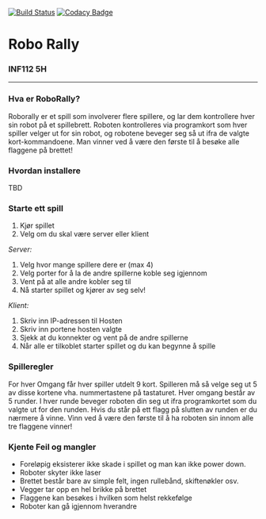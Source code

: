 [![Build Status](https://travis-ci.com/inf112-v21/5H.svg?branch=master)](https://travis-ci.org/github/inf112-v21/5H)
[![Codacy Badge](https://app.codacy.com/project/badge/Grade/59c74c9604594cb0a07585f2dd1d4f45)](https://www.codacy.com/gh/inf112-v21/5H/dashboard?utm_source=github.com&amp;utm_medium=referral&amp;utm_content=inf112-v21/5H&amp;utm_campaign=Badge_Grade)

# Robo Rally

### INF112 5H

---


### Hva er RoboRally?
Roborally er et spill som involverer flere spillere, og lar dem kontrollere hver sin robot på et spillebrett. 
Roboten kontrolleres via programkort som hver spiller velger ut for sin robot, og robotene beveger seg så ut ifra de valgte kort-kommandoene. 
Man vinner ved å være den første til å besøke alle flaggene på brettet!

### Hvordan installere
TBD

### Starte ett spill
1. Kjør spillet
2. Velg om du skal være server eller klient

*Server:*
1. Velg hvor mange spillere dere er (max 4)
2. Velg porter for å la de andre spillerne koble seg igjennom
3. Vent på at alle andre kobler seg til
4. Nå starter spillet og kjører av seg selv!

*Klient:*
1. Skriv inn IP-adressen til Hosten
2. Skriv inn portene hosten valgte
3. Sjekk at du konnekter og vent på de andre spillerne
4. Når alle er tilkoblet starter spillet og du kan begynne å spille

### Spilleregler
For hver Omgang får hver spiller utdelt 9 kort. Spilleren må så velge seg ut
5 av disse kortene vha. nummertastene på tastaturet. 
Hver omgang består av 5 runder. I hver runde beveger roboten din seg ut ifra programkortet 
som du valgte ut for den runden. Hvis du står på ett flagg på slutten av runden er du nærmere å vinne.
Vinn ved å være den første til å ha roboten sin innom alle tre flaggene vinner!



### Kjente Feil og mangler

- Foreløpig eksisterer ikke skade i spillet og man kan ikke power down.
- Roboter skyter ikke laser
- Brettet består bare av simple felt, ingen rullebånd, skiftenøkler osv.
- Vegger tar opp en hel brikke på brettet
- Flaggene kan besøkes i hvilken som helst rekkefølge
- Roboter kan gå igjennom hverandre